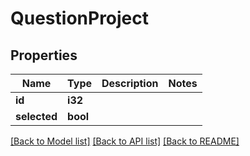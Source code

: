 # QuestionProject

## Properties

Name | Type | Description | Notes
------------ | ------------- | ------------- | -------------
**id** | **i32** |  | 
**selected** | **bool** |  | 

[[Back to Model list]](../README.md#documentation-for-models) [[Back to API list]](../README.md#documentation-for-api-endpoints) [[Back to README]](../README.md)


